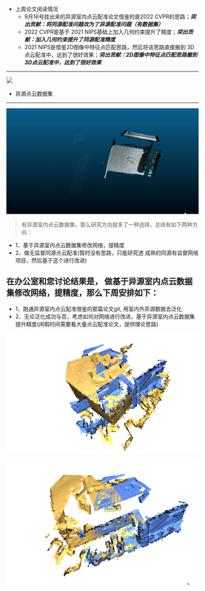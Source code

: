 - 上周论文阅读情况
  - 9月16号挂出来的异源室内点云配准论文借鉴的是2022 CVPR的思路；___突出贡献：将同源配准问题改为了异源配准问题（有数据集）___
  - 2022 CVPR是基于 2021 NIPS基础上加入几何约束提升了精度；___突出贡献：加入几何约束提升了同源配准精度___
  - 2021 NIPS是借鉴2D图像中特征点匹配思路，然后将该思路直接搬到 3D点云配准中，达到了很好效果；___突出贡献：2D图像中特征点匹配思路搬到 3D点云配准中，达到了很好效果___
---
![](https://github.com/Darren-pty/Research/blob/main/Learning%20of%20way/Semester/picture/110.png)

- 异源点云数据集
--- 
![](https://github.com/Darren-pty/Research/blob/main/Learning%20of%20way/Semester/picture/gif/12.gif)




> 有异源室内点云数据集，那么研究方向就多了一种选择，总结有如下两种方向：
- 1、基于异源室内点云数据集修改网络，提精度
- 2、做无监督同源点云配准(暂时没有思路，只能研究透 成熟的同源有监督网络项目，然后基于这个进行改进)

## 在办公室和您讨论结果是， 做基于异源室内点云数据集修改网络，提精度，那么下周安排如下：
- 1、跑通异源室内点云配准借鉴的那篇论文git, 用室内外异源数据去泛化
- 2、无论泛化成功与否，考虑如何对网络进行改进，基于异源室内点云数据集提升精度(闲暇时间需要看大量点云配准论文，提供理论思路)


![](https://github.com/Darren-pty/Research/blob/main/Learning%20of%20way/Semester/picture/gif/14.gif)

![](https://github.com/Darren-pty/Research/blob/main/Learning%20of%20way/Semester/picture/gif/15.gif)


